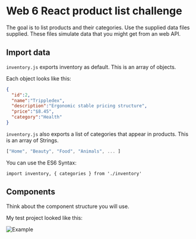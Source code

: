 # Web 6 React product list challenge

The goal is to list products and their categories. 
Use the supplied data files supplied. These files 
simulate data that you might get from an web API. 

## Import data

`inventory.js` exports inventory as default. This is
an array of objects. 

Each object looks like this:

```json
{
  "id":2,
  "name":"Trippledex",
  "description":"Ergonomic stable pricing structure",
  "price":"$8.45",
  "category":"Health"
}
```

`inventory.js` also exports a list of categories 
that appear in products. This is an array of Strings.

```JavaScript
["Home", "Beauty", "Food", "Animals", ... ]
```

You can use the ES6 Syntax:

`import inventory, { categories } from './inventory'`

## Components 

Think about the component structure you will use. 

My test project looked like this: 

![Example]()

